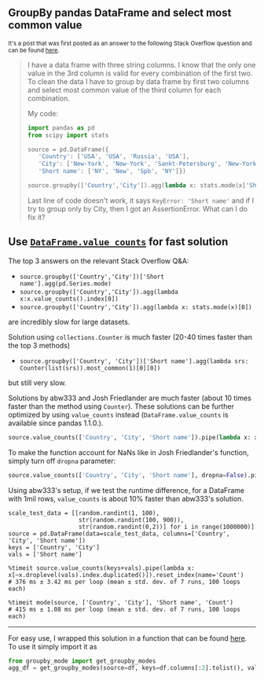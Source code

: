## GroupBy pandas DataFrame and select most common value

<sup>It's a post that was first posted as an answer to the following Stack Overflow question and can be found [here](https://stackoverflow.com/a/72427324/19123103). </sup>

> I have a data frame with three string columns. I know that the only one value in the 3rd column is valid for every combination of the first two. To clean the data I have to group by data frame by first two columns and select most common value of the third column for each combination.
>
> My code:
> ```python
> import pandas as pd
> from scipy import stats
>
> source = pd.DataFrame({
>    'Country': ['USA', 'USA', 'Russia', 'USA'], 
>    'City': ['New-York', 'New-York', 'Sankt-Petersburg', 'New-York'],
>    'Short name': ['NY', 'New', 'Spb', 'NY']})
>
> source.groupby(['Country','City']).agg(lambda x: stats.mode(x['Short name'])[0])
> ```
>
> Last line of code doesn't work, it says `KeyError: 'Short name'` and if I try to group only by City, then I got an AssertionError. What can I do fix it?


## Use [`DataFrame.value_counts`](https://pandas.pydata.org/docs/reference/api/pandas.DataFrame.value_counts.html) for fast solution

The top 3 answers on the relevant Stack Overflow Q&A:

- `source.groupby(['Country','City'])['Short name'].agg(pd.Series.mode)`
- `source.groupby(['Country','City']).agg(lambda x:x.value_counts().index[0])`
- `source.groupby(['Country','City']).agg(lambda x: stats.mode(x)[0])`

are incredibly slow for large datasets. 

Solution using `collections.Counter` is much faster (20-40 times faster than the top 3 methods)

- `source.groupby(['Country', 'City'])['Short name'].agg(lambda srs: Counter(list(srs)).most_common(1)[0][0])`

but still very slow.

Solutions by abw333 and Josh Friedlander are much faster (about 10 times faster than the method using `Counter`). These solutions can be further optimized by using `value_counts` instead (`DataFrame.value_counts` is available since pandas 1.1.0.).

```python
source.value_counts(['Country', 'City', 'Short name']).pipe(lambda x: x[~x.droplevel('Short name').index.duplicated()]).reset_index(name='Count')
```
To make the function account for NaNs like in Josh Friedlander's function, simply turn off `dropna` parameter:
```python
source.value_counts(['Country', 'City', 'Short name'], dropna=False).pipe(lambda x: x[~x.droplevel('Short name').index.duplicated()]).reset_index(name='Count')
```

Using abw333's setup, if we test the runtime difference, for a DataFrame with 1mil rows, `value_counts` is about 10% faster than abw333's solution.
```
scale_test_data = [[random.randint(1, 100),
                    str(random.randint(100, 900)), 
                    str(random.randint(0,2))] for i in range(1000000)]
source = pd.DataFrame(data=scale_test_data, columns=['Country', 'City', 'Short name'])
keys = ['Country', 'City']
vals = ['Short name']

%timeit source.value_counts(keys+vals).pipe(lambda x: x[~x.droplevel(vals).index.duplicated()]).reset_index(name='Count')
# 376 ms ± 3.42 ms per loop (mean ± std. dev. of 7 runs, 100 loops each)

%timeit mode(source, ['Country', 'City'], 'Short name', 'Count')
# 415 ms ± 1.08 ms per loop (mean ± std. dev. of 7 runs, 100 loops each)
```

---

For easy use, I wrapped this solution in a function that can be found [here](./groupby_mode.py). To use it simply import it as
```python
from groupby_mode import get_groupby_modes
agg_df = get_groupby_modes(source=df, keys=df.columns[:2].tolist(), values=df.columns[-2:].tolist())
```

